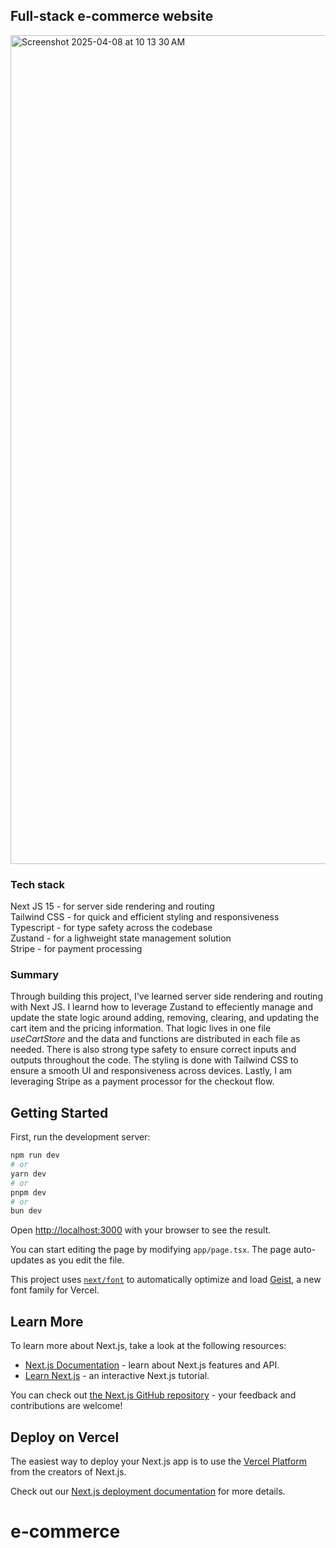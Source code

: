 ## Full-stack e-commerce website
<img width="1326" alt="Screenshot 2025-04-08 at 10 13 30 AM" src="https://github.com/user-attachments/assets/3bc516ff-81be-435c-b208-e6dad353ce5c" />

### Tech stack
 Next JS 15 - for server side rendering and routing  
 Tailwind CSS - for quick and efficient styling and responsiveness  
 Typescript - for type safety across the codebase  
 Zustand - for a lighweight state management solution  
 Stripe - for payment processing  
 
### Summary
Through building this project, I've learned server side rendering and routing with Next JS. I learnd how to leverage Zustand to effeciently manage and update the state logic around adding, removing, clearing, and updating the cart item and the pricing information. That logic lives in one file *useCartStore* and the data and functions are distributed in each file as needed. There is also strong type safety to ensure correct inputs and outputs throughout the code. The styling is done with Tailwind CSS to ensure a smooth UI and responsiveness across devices. Lastly, I am leveraging Stripe as a payment processor for the checkout flow.

## Getting Started
First, run the development server:

```bash
npm run dev
# or
yarn dev
# or
pnpm dev
# or
bun dev
```

Open [http://localhost:3000](http://localhost:3000) with your browser to see the result.

You can start editing the page by modifying `app/page.tsx`. The page auto-updates as you edit the file.

This project uses [`next/font`](https://nextjs.org/docs/app/building-your-application/optimizing/fonts) to automatically optimize and load [Geist](https://vercel.com/font), a new font family for Vercel.

## Learn More

To learn more about Next.js, take a look at the following resources:

- [Next.js Documentation](https://nextjs.org/docs) - learn about Next.js features and API.
- [Learn Next.js](https://nextjs.org/learn) - an interactive Next.js tutorial.

You can check out [the Next.js GitHub repository](https://github.com/vercel/next.js) - your feedback and contributions are welcome!

## Deploy on Vercel

The easiest way to deploy your Next.js app is to use the [Vercel Platform](https://vercel.com/new?utm_medium=default-template&filter=next.js&utm_source=create-next-app&utm_campaign=create-next-app-readme) from the creators of Next.js.

Check out our [Next.js deployment documentation](https://nextjs.org/docs/app/building-your-application/deploying) for more details.
# e-commerce
